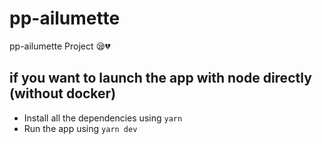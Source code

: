 # pp-ailumette

pp-ailumette Project 😪💔

## if you want to launch the app with node directly (without docker)

- Install all the dependencies using `yarn`
- Run the app using `yarn dev`
